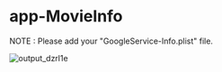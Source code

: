# app-MovieInfo


NOTE : Please add your "GoogleService-Info.plist" file.

![output_dzrl1e](https://user-images.githubusercontent.com/16745006/40323758-09089de2-5d54-11e8-9934-8e63f659330f.gif)
